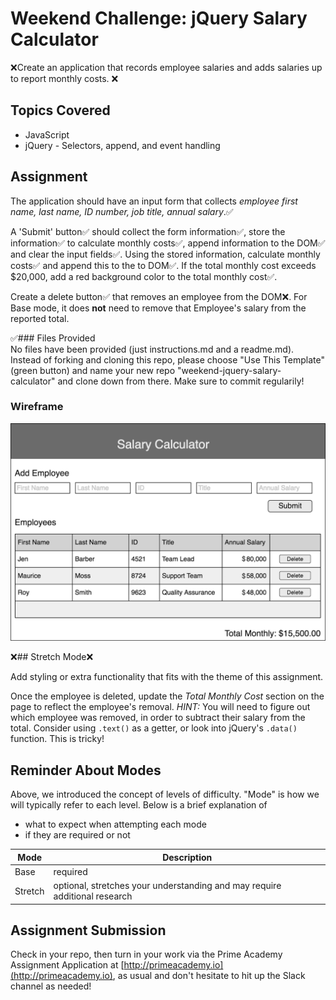 # Weekend Challenge: jQuery Salary Calculator
❌Create an application that records employee salaries and adds salaries up to report monthly costs. ❌

## Topics Covered
- JavaScript
- jQuery - Selectors, append, and event handling

## Assignment

The application should have an input form that collects _employee first name, last name, ID number, job title, annual salary_.✅

A 'Submit' button✅ should collect the form information✅, store the information✅ to calculate monthly costs✅, append information to the DOM✅ and clear the input fields✅. Using the stored information, calculate monthly costs✅ and append this to the to DOM✅. If the total monthly cost exceeds $20,000, add a red background color to the total monthly cost✅.

Create a delete button✅ that removes an employee from the DOM❌. For Base mode, it does **not** need to remove that Employee's salary from the reported total.

✅### Files Provided  
No files have been provided (just instructions.md and a readme.md). Instead of forking and cloning this repo, please choose "Use This Template" (green button) and name your new repo "weekend-jquery-salary-calculator" and clone down from there. Make sure to commit regularily!

### Wireframe

![Wireframe](salary-calc-wireframe.png)

❌## Stretch Mode❌

Add styling or extra functionality that fits with the theme of this assignment.

Once the employee is deleted, update the _Total Monthly Cost_ section on the page to reflect the employee's removal. _HINT:_ You will need to figure out which employee was removed, in order to subtract their salary from the total. Consider using `.text()` as a getter, or look into jQuery's `.data()` function. This is tricky! 

## Reminder About Modes

Above, we introduced the concept of levels of difficulty. "Mode" is how we will typically refer to each level. Below is a brief explanation of

* what to expect when attempting each mode
* if they are required or not

Mode | Description
--- | ---
Base | required
Stretch | optional, stretches your understanding and may require additional research

## Assignment Submission
Check in your repo, then turn in your work via the Prime Academy Assignment Application at [http://primeacademy.io](http://primeacademy.io), as usual and don't hesitate to hit up the Slack channel as needed!
